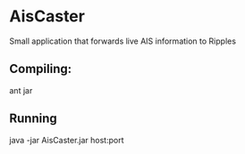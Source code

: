# AisCaster
Small application that forwards live AIS information to Ripples

## Compiling:
ant jar

## Running
java -jar AisCaster.jar host:port
